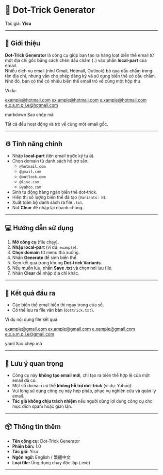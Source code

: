 # 📖 Dot-Trick Generator

Tác giả: **Yisu**

---

## 📝 Giới thiệu
**Dot-Trick Generator** là công cụ giúp bạn tạo ra hàng loạt biến thể email từ một địa chỉ gốc bằng cách chèn dấu chấm (`.`) vào phần **local-part** của email.  
Nhiều dịch vụ email (như Gmail, Hotmail, Outlook) bỏ qua dấu chấm trong tên địa chỉ, nhưng vẫn cho phép đăng ký và sử dụng biến thể có dấu chấm. Nhờ đó, bạn có thể có nhiều biến thể email trỏ về cùng một hộp thư.

Ví dụ:  

example@hotmail.com
ex.ample@hotmail.com
e.xample@hotmail.com
e.x.a.m.p.l.e@hotmail.com

markdown
Sao chép mã

Tất cả đều hoạt động và trỏ về cùng một email gốc.

---

## ⚙️ Tính năng chính
- Nhập **local-part** (tên email trước ký tự `@`).  
- Chọn domain từ danh sách hỗ trợ sẵn:  
  - `@hotmail.com`  
  - `@gmail.com`  
  - `@outlook.com`  
  - `@live.com`  
  - `@yahoo.com`  
- Sinh tự động hàng ngàn biến thể dot-trick.  
- Hiển thị số lượng biến thể đã tạo (`Variants: N`).  
- Xuất toàn bộ danh sách ra file `.txt`.  
- Nút **Clear** để nhập lại nhanh chóng.  

---

## 💻 Hướng dẫn sử dụng
1. **Mở công cụ** (file chạy).  
2. **Nhập local-part** (ví dụ: `example`).  
3. **Chọn domain** từ menu thả xuống.  
4. Nhấn **Generate** để sinh biến thể.  
5. Xem kết quả trong khung **Dot-trick Variants**.  
6. Nếu muốn lưu, nhấn **Save .txt** và chọn nơi lưu file.  
7. Nhấn **Clear** để nhập địa chỉ khác.  

---

## 📂 Kết quả đầu ra
- Các biến thể email hiển thị ngay trong cửa sổ.  
- Có thể lưu ra file văn bản (`dottrick.txt`).  

Ví dụ nội dung file kết quả:  

example@gmail.com
ex.ample@gmail.com
e.xample@gmail.com
e.x.a.m.p.l.e@gmail.com

yaml
Sao chép mã

---

## 📌 Lưu ý quan trọng
- Công cụ này **không tạo email mới**, chỉ tạo ra biến thể hợp lệ của một email đã có.  
- Một số domain có thể **không hỗ trợ dot-trick** (ví dụ: Yahoo).  
- Vui lòng sử dụng công cụ này hợp pháp, phục vụ nghiên cứu và quản lý email.  
- **Tác giả không chịu trách nhiệm** nếu người dùng lợi dụng công cụ cho mục đích spam hoặc gian lận.  

---

## 📦 Thông tin thêm
- **Tên công cụ:** Dot-Trick Generator  
- **Phiên bản:** 1.0  
- **Tác giả:** Yisu  
- **Ngôn ngữ:** English / 繁體中文
- **Loại file:** Ứng dụng chạy độc lập (.exe)  

---